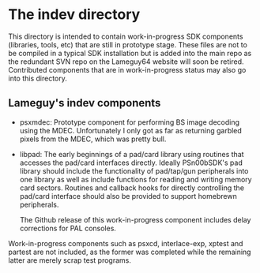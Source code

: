 # The indev directory

This directory is intended to contain work-in-progress SDK components
(libraries, tools, etc) that are still in prototype stage. These files are
not to be compiled in a typical SDK installation but is added into the
main repo as the redundant SVN repo on the Lameguy64 website will soon be
retired. Contributed components that are in work-in-progress status may
also go into this directory.

## Lameguy's indev components

* psxmdec: Prototype component for performing BS image decoding using the
  MDEC. Unfortunately I only got as far as returning garbled pixels from
  the MDEC, which was pretty bull.
  
* libpad: The early beginnings of a pad/card library using routines that
  accesses the pad/card interfaces directly. Ideally PSn00bSDK's pad library
  should include the functionality of pad/tap/gun peripherals into one
  library as well as include functions for reading and writing memory card
  sectors. Routines and callback hooks for directly controlling the pad/card
  interface should also be provided to support homebrewn peripherals.

  The Github release of this work-in-progress component includes delay
  corrections for PAL consoles.

Work-in-progress components such as psxcd, interlace-exp, xptest and partest
are not included, as the former was completed while the remaining latter are
merely scrap test programs.